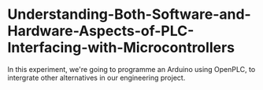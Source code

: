 # Understanding-Both-Software-and-Hardware-Aspects-of-PLC-Interfacing-with-Microcontrollers

In this experiment, we're going to programme an Arduino using OpenPLC, to intergrate other alternatives in our engineering project.

